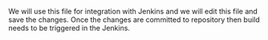 We will use this file for integration with Jenkins and we will edit this file and save the changes. Once the changes are committed to repository then build needs to be triggered in the Jenkins.
